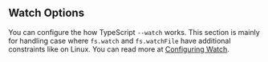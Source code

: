 ## Watch Options

You can configure the how TypeScript `--watch` works. This section is mainly for handling case where `fs.watch` and `fs.watchFile` have additional constraints like on Linux. You can read more at [Configuring Watch](/docs/handbook/configuring-watch.html).
